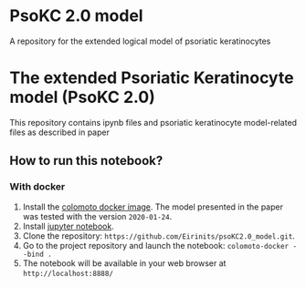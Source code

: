 # PsoKC 2.0 model
A repository for the extended logical model of psoriatic keratinocytes

# The extended Psoriatic Keratinocyte model (PsoKC 2.0)

This repository contains ipynb files and psoriatic keratinocyte model-related files as described in paper 

## How to run this notebook?

 
### With docker

1. Install the [colomoto docker image](https://github.com/colomoto/colomoto-docker). 
The model presented in the paper was tested with the version ```2020-01-24```.
2. Install [jupyter notebook](http://jupyter.org/).
3. Clone the repository: ```https://github.com/Eirinits/psoKC2.0_model.git```. 
4. Go to the project repository and launch the notebook: ```colomoto-docker --bind .```
5. The notebook will be available in your web browser at ```http://localhost:8888/```
